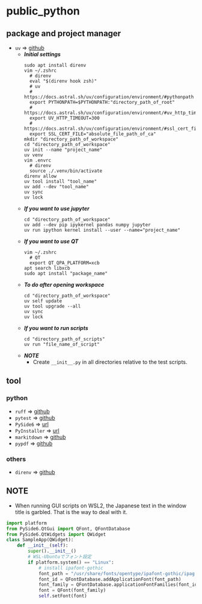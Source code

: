 # public_python
## package and project manager
* `uv` => [github](https://github.com/astral-sh/uv)
  * ***Initial settings***
    ```Shell
    sudo apt install direnv
    vim ~/.zshrc
      # direnv
      eval "$(direnv hook zsh)"
      # uv
      # https://docs.astral.sh/uv/configuration/environment/#pythonpath
      export PYTHONPATH=$PYTHONPATH:"directory_path_of_root"
      # https://docs.astral.sh/uv/configuration/environment/#uv_http_timeout
      export UV_HTTP_TIMEOUT=300
      # https://docs.astral.sh/uv/configuration/environment/#ssl_cert_file
      export SSL_CERT_FILE="absolute_file_path_of_ca"
    mkdir "directory_path_of_workspace"
    cd "directory_path_of_workspace"
    uv init --name "project_name"
    uv venv
    vim .envrc
      # direnv
      source ./.venv/bin/activate
    direnv allow
    uv tool install "tool_name"
    uv add --dev "tool_name"
    uv sync
    uv lock
    ```
  * ***If you want to use jupyter***
    ```Shell
    cd "directory_path_of_workspace"
    uv add --dev pip ipykernel pandas numpy jupyter
    uv run ipython kernel install --user --name="project_name"
    ```
  * ***If you want to use QT***
    ```Shell
    vim ~/.zshrc
      # QT
      export QT_QPA_PLATFORM=xcb
    apt search libxcb
    sudo apt install "package_name"
    ```
  * ***To do after opening workspace***
    ```Shell
    cd "directory_path_of_workspace"
    uv self update
    uv tool upgrade --all
    uv sync
    uv lock
    ```
  * ***If you want to run scripts***
    ```Shell
    cd "directory_path_of_scripts"
    uv run "file_name_of_script"
    ```
  * ***NOTE***
      * Create `__init__.py` in all directories relative to the test scripts.
## tool
### python
* `ruff` => [github](https://github.com/astral-sh/ruff)
* `pytest` => [github](https://github.com/pytest-dev/pytest/)
* `PySide6` => [url](https://doc.qt.io/qtforpython-6/)
* `PyInstaller` => [url](https://pyinstaller.org/en/stable/)
* `markitdown` => [github](https://github.com/microsoft/markitdown)
* `pypdf` => [github](https://github.com/py-pdf/pypdf)
### others
* `direnv` => [github](https://github.com/direnv/direnv)
## NOTE
* When running GUI scripts on WSL2, the Japanese text in the window title is garbled. That is the way to deal with it.
```Python
import platform
from PySide6.QtGui import QFont, QFontDatabase
from PySide6.QtWidgets import QWidget
class SampleApp(QWidget):
    def __init__(self):
        super().__init__()
        # WSL-Ubuntuでフォント設定
        if platform.system() == "Linux":
            # install ipafont-gothic
            font_path = "/usr/share/fonts/opentype/ipafont-gothic/ipag.ttf"
            font_id = QFontDatabase.addApplicationFont(font_path)
            font_family = QFontDatabase.applicationFontFamilies(font_id)[0]
            font = QFont(font_family)
            self.setFont(font)
```
